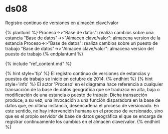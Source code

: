 # ds08

Registro continuo de versiones en almacén clave/valor

{% plantuml %}
Proceso->>"Base de datos": realiza cambios sobre una estancia
"Base de datos"->>"Almacen clave/valor": almacena version de la estancia
Proceso->>"Base de datos": realiza cambios sobre un puesto de trabajo
"Base de datos"->>"Almacen clave/valor": almacena version del puesto de trabajo
{% endplantuml %}

{% include "ref_content.md" %}

<!--sec data-title="⌨ Notas de los desarrolladores" data-id="devnotes08" ces-->

{% hint style='tip' %}
El registro continuo de versiones de estancias y puestos de trabajo se inició en octubre de 2014.
{% endhint %}
{% hint style='info' %}
El actor 'Proceso' en el diagrama hace referencia a cualquier transacción de la base de datos geográfica que se traduzca en alta, baja o modificación de una estancia o puesto de trabajo. Dicha transacción produce, a su vez, una invocación a una función disparadora en la base de datos que, en última instancia, desencadena el proceso de versionado. En este sentido, no hay intervención humana en el proceso de versionado, sino que es el propio  servidor de base de datos geográfica el que se encarga de registrar continuamente los cambios en el almacén clave/valor.
{% endhint %}

<!--endsec-->